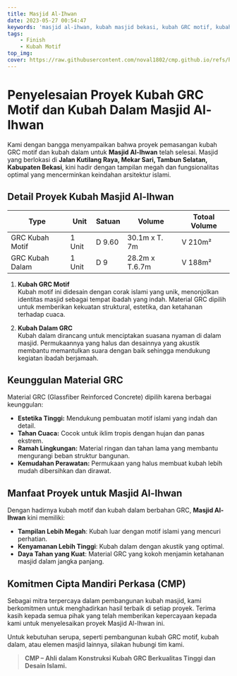 ```yaml
---
title: Masjid Al-Ihwan
date: 2023-05-27 00:54:47
keywords: 'masjid al-ihwan, kubah masjid bekasi, kubah GRC motif, kubah dalam masjid, konstruksi kubah islami, kubah GRC tambun selatan, kubah masjid modern, jasa pemasangan kubah GRC, arsitektur masjid bekasi, Cipta Mandiri Perkasa'
tags: 
    - Finish
    - Kubah Motif
top_img:
cover: https://raw.githubusercontent.com/noval1802/cmp.github.io/refs/heads/main/asset/PHOTO-2024-02-25-16-44-51%202.jpg
---
```


# **Penyelesaian Proyek Kubah GRC Motif dan Kubah Dalam Masjid Al-Ihwan**  

Kami dengan bangga menyampaikan bahwa proyek pemasangan kubah GRC motif dan kubah dalam untuk **Masjid Al-Ihwan** telah selesai. Masjid yang berlokasi di **Jalan Kutilang Raya, Mekar Sari, Tambun Selatan, Kabupaten Bekasi**, kini hadir dengan tampilan megah dan fungsionalitas optimal yang mencerminkan keindahan arsitektur islami.  

## **Detail Proyek Kubah Masjid Al-Ihwan**  

|       Type      |  Unit  | Satuan |   Volume    | Totoal Volume |
| --------------- | ------ | ------ | ----------- | ------------- |
| GRC Kubah Motif | 1 Unit | D 9.60 | 30.1m x T. 7m | V 210m² |
| GRC Kubah Dalam | 1 Unit | D 9 | 28.2m x T.6.7m | V 188m² |


1. **Kubah GRC Motif**  
    Kubah motif ini didesain dengan corak islami yang unik, menonjolkan identitas masjid sebagai tempat ibadah yang indah. Material GRC dipilih untuk memberikan kekuatan struktural, estetika, dan ketahanan terhadap cuaca.  

2. **Kubah Dalam GRC**  
   Kubah dalam dirancang untuk menciptakan suasana nyaman di dalam masjid. Permukaannya yang halus dan desainnya yang akustik membantu memantulkan suara dengan baik sehingga mendukung kegiatan ibadah berjamaah.  

## **Keunggulan Material GRC**  
Material GRC (Glassfiber Reinforced Concrete) dipilih karena berbagai keunggulan:  
- **Estetika Tinggi:** Mendukung pembuatan motif islami yang indah dan detail.  
- **Tahan Cuaca:** Cocok untuk iklim tropis dengan hujan dan panas ekstrem.  
- **Ramah Lingkungan:** Material ringan dan tahan lama yang membantu mengurangi beban struktur bangunan.  
- **Kemudahan Perawatan:** Permukaan yang halus membuat kubah lebih mudah dibersihkan dan dirawat.  

## **Manfaat Proyek untuk Masjid Al-Ihwan**  
Dengan hadirnya kubah motif dan kubah dalam berbahan GRC, **Masjid Al-Ihwan** kini memiliki:  
- **Tampilan Lebih Megah**: Kubah luar dengan motif islami yang mencuri perhatian.  
- **Kenyamanan Lebih Tinggi**: Kubah dalam dengan akustik yang optimal.  
- **Daya Tahan yang Kuat**: Material GRC yang kokoh menjamin ketahanan masjid dalam jangka panjang.  

## **Komitmen Cipta Mandiri Perkasa (CMP)**  
Sebagai mitra terpercaya dalam pembangunan kubah masjid, kami berkomitmen untuk menghadirkan hasil terbaik di setiap proyek. Terima kasih kepada semua pihak yang telah memberikan kepercayaan kepada kami untuk menyelesaikan proyek Masjid Al-Ihwan ini.  

Untuk kebutuhan serupa, seperti pembangunan kubah GRC motif, kubah dalam, atau elemen masjid lainnya, silakan hubungi tim kami.  

>**CMP – Ahli dalam Konstruksi Kubah GRC Berkualitas Tinggi dan Desain Islami.**  
